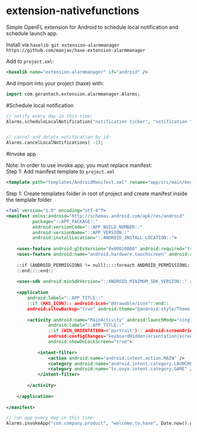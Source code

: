 extension-nativefunctions
=============

Simple OpenFL extension for Android to schedule local notification and schedule launch app.


Install via 
`haxelib git extension-alarmmanager https://github.com/manjav/haxe-extension-alarmmanager`

Add to `project.xml`:

```xml
<haxelib name="extension-alarmmanager" if="android" />
```

And import into your project (haxe) with:
  
```Haxe
import com.gerantech.extension.alarmmanager.Alarms;
```
#Schedule local notification

```Haxe
// notify every day in this time:
Alarms.scheduleLocalNotification("notification ticker", "notification title", "notification message", Date.now().getTime() + 3000, DateTools.days(1), "notification info", "comma,sepatated,args,to,retrieve,after,notification.touched");


// cancel and delete notification by id:
Alarms.cancelLocalNotifications( -1);
```

#Invoke app

Note: In order to use invoke app, you must replace manifest:<br/>
Step 1: Add manifest template to `project.xml`
```XML
<template path="templates/AndroidManifest.xml" rename="app/src/main/AndroidManifest.xml" />
```

Step 1: Create templates folder in root of project and create manifest inside the template folder

```XML
<?xml version="1.0" encoding="utf-8"?>
<manifest xmlns:android="http://schemas.android.com/apk/res/android" 
		  package="::APP_PACKAGE::" 
		  android:versionCode="::APP_BUILD_NUMBER::" 
		  android:versionName="::APP_VERSION::" 
		  android:installLocation="::ANDROID_INSTALL_LOCATION::">
	
	<uses-feature android:glEsVersion="0x00020000" android:required="true" />
	<uses-feature android:name="android.hardware.touchscreen" android:required="false" />
	
	::if (ANDROID_PERMISSIONS != null)::::foreach ANDROID_PERMISSIONS::<uses-permission android:name="::__current__::" />
	::end::::end::
	
	<uses-sdk android:minSdkVersion="::ANDROID_MINIMUM_SDK_VERSION::" android:targetSdkVersion="::ANDROID_TARGET_SDK_VERSION::"/>
	
	<application 
		android:label="::APP_TITLE::" 
		::if (HAS_ICON):: android:icon="@drawable/icon"::end:: 
		android:allowBackup="true" android:theme="@android:style/Theme.NoTitleBar.Fullscreen" android:hardwareAccelerated="true">
		
		<activity android:name="MainActivity" android:launchMode="singleTask" 
				android:label="::APP_TITLE::" 
				::if (WIN_ORIENTATION=="portrait"):: android:screenOrientation="sensorPortrait"::end::::if (WIN_ORIENTATION=="landscape"):: android:screenOrientation="sensorLandscape"::end::
				android:configChanges="keyboardHidden|orientation|screenSize|screenLayout"
				android:showOnLockScreen="true">
			
			<intent-filter>
				<action android:name="android.intent.action.MAIN" />
				<category android:name="android.intent.category.LAUNCHER" />
				<category android:name="tv.ouya.intent.category.GAME" />
			</intent-filter>
			
		</activity>
		
	</application>
	
</manifest>
```

```Haxe
// run app every day in this time:
Alarms.invokeApp("com.company.product", "welcome,to,haxe", Date.now().getTime() + 10000, DateTools.days(1));
```